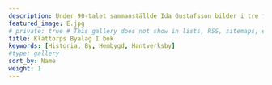 ```yaml
---
description: Under 90-talet sammanställde Ida Gustafsson bilder i tre fotoalbum på vår by. Detta är det första albumet. Tusen tack till Eva Ahrenstedt(Klättorp 106) för bilderna!
featured_image: E.jpg
# private: true # This gallery does not show in lists, RSS, sitemaps, etc. On list pages, use cascade to hide descendants.
title: Klättorps Byalag I bok
keywords: [Historia, By, Hembygd, Hantverksby]
#type: gallery
sort_by: Name
weight: 1
---
```

